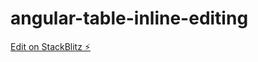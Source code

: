 # angular-table-inline-editing

[Edit on StackBlitz ⚡️](https://stackblitz.com/edit/angular-table-inline-editing)